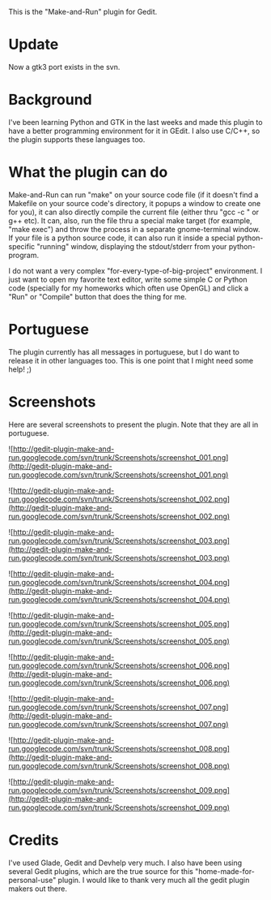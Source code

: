 This is the "Make-and-Run" plugin for Gedit.

# Update #

Now a gtk3 port exists in the svn.


# Background #

I've been learning Python and GTK in the last weeks and made this plugin to have a better programming environment for it in GEdit. I also use C/C++, so the plugin supports these languages too.

# What the plugin can do #

Make-and-Run can run "make" on your source code file (if it doesn't find a Makefile on your source code's directory, it popups a window to create one for you), it can also directly compile the current file (either thru "gcc -c <your currentfile>" or g++ etc). It can, also, run the file thru a special make target (for example, "make exec") and throw the process in a separate gnome-terminal window. If your file is a python source code, it can also run it inside a special python-specific "running" window, displaying the stdout/stderr from your python-program.

I do not want a very complex "for-every-type-of-big-project" environment. I just want to open my favorite text editor, write some simple C or Python code (specially for my homeworks which often use OpenGL) and click a "Run" or "Compile" button that does the thing for me.

# Portuguese #

The plugin currently has all messages in portuguese, but I do want to release it in other languages too. This is one point that I might need some help! ;)

# Screenshots #

Here are several screenshots to present the plugin. Note that they are all in portuguese.

![http://gedit-plugin-make-and-run.googlecode.com/svn/trunk/Screenshots/screenshot_001.png](http://gedit-plugin-make-and-run.googlecode.com/svn/trunk/Screenshots/screenshot_001.png)

![http://gedit-plugin-make-and-run.googlecode.com/svn/trunk/Screenshots/screenshot_002.png](http://gedit-plugin-make-and-run.googlecode.com/svn/trunk/Screenshots/screenshot_002.png)

![http://gedit-plugin-make-and-run.googlecode.com/svn/trunk/Screenshots/screenshot_003.png](http://gedit-plugin-make-and-run.googlecode.com/svn/trunk/Screenshots/screenshot_003.png)

![http://gedit-plugin-make-and-run.googlecode.com/svn/trunk/Screenshots/screenshot_004.png](http://gedit-plugin-make-and-run.googlecode.com/svn/trunk/Screenshots/screenshot_004.png)

![http://gedit-plugin-make-and-run.googlecode.com/svn/trunk/Screenshots/screenshot_005.png](http://gedit-plugin-make-and-run.googlecode.com/svn/trunk/Screenshots/screenshot_005.png)

![http://gedit-plugin-make-and-run.googlecode.com/svn/trunk/Screenshots/screenshot_006.png](http://gedit-plugin-make-and-run.googlecode.com/svn/trunk/Screenshots/screenshot_006.png)

![http://gedit-plugin-make-and-run.googlecode.com/svn/trunk/Screenshots/screenshot_007.png](http://gedit-plugin-make-and-run.googlecode.com/svn/trunk/Screenshots/screenshot_007.png)

![http://gedit-plugin-make-and-run.googlecode.com/svn/trunk/Screenshots/screenshot_008.png](http://gedit-plugin-make-and-run.googlecode.com/svn/trunk/Screenshots/screenshot_008.png)

![http://gedit-plugin-make-and-run.googlecode.com/svn/trunk/Screenshots/screenshot_009.png](http://gedit-plugin-make-and-run.googlecode.com/svn/trunk/Screenshots/screenshot_009.png)

# Credits #

I've used Glade, Gedit and Devhelp very much. I also have been using several Gedit plugins, which are the true source for this "home-made-for-personal-use" plugin. I would like to thank very much all the gedit plugin makers out there.